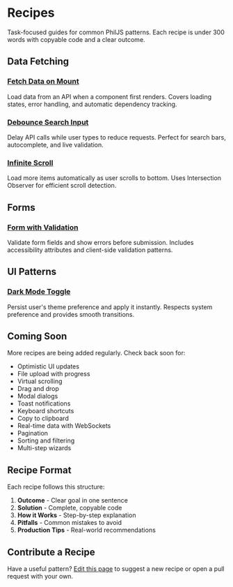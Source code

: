 # Recipes

Task-focused guides for common PhilJS patterns. Each recipe is under 300 words with copyable code and a clear outcome.

## Data Fetching

### [Fetch Data on Mount](/docs/recipes/fetch-data-on-mount)
Load data from an API when a component first renders. Covers loading states, error handling, and automatic dependency tracking.

### [Debounce Search Input](/docs/recipes/debounce-search-input)
Delay API calls while user types to reduce requests. Perfect for search bars, autocomplete, and live validation.

### [Infinite Scroll](/docs/recipes/infinite-scroll)
Load more items automatically as user scrolls to bottom. Uses Intersection Observer for efficient scroll detection.

## Forms

### [Form with Validation](/docs/recipes/form-with-validation)
Validate form fields and show errors before submission. Includes accessibility attributes and client-side validation patterns.

## UI Patterns

### [Dark Mode Toggle](/docs/recipes/dark-mode-toggle)
Persist user's theme preference and apply it instantly. Respects system preference and provides smooth transitions.

## Coming Soon

More recipes are being added regularly. Check back soon for:

- Optimistic UI updates
- File upload with progress
- Virtual scrolling
- Drag and drop
- Modal dialogs
- Toast notifications
- Keyboard shortcuts
- Copy to clipboard
- Real-time data with WebSockets
- Pagination
- Sorting and filtering
- Multi-step wizards

## Recipe Format

Each recipe follows this structure:

1. **Outcome** - Clear goal in one sentence
2. **Solution** - Complete, copyable code
3. **How it Works** - Step-by-step explanation
4. **Pitfalls** - Common mistakes to avoid
5. **Production Tips** - Real-world recommendations

## Contribute a Recipe

Have a useful pattern? [Edit this page](https://github.com/philjs/philjs/edit/main/docs/recipes/overview.md) to suggest a new recipe or open a pull request with your own.
